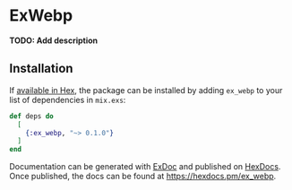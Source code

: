 # ExWebp

**TODO: Add description**

## Installation

If [available in Hex](https://hex.pm/docs/publish), the package can be installed
by adding `ex_webp` to your list of dependencies in `mix.exs`:

```elixir
def deps do
  [
    {:ex_webp, "~> 0.1.0"}
  ]
end
```

Documentation can be generated with [ExDoc](https://github.com/elixir-lang/ex_doc)
and published on [HexDocs](https://hexdocs.pm). Once published, the docs can
be found at <https://hexdocs.pm/ex_webp>.

